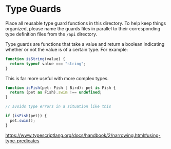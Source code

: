 # Type Guards

Place all reusable type guard functions in this directory. To help keep things organized, please name the guards files in parallel to their corresponding type definition files from the `/api` directory.

Type guards are functions that take a value and return a boolean indicating whether or not the value is of a certain type.  For example:

```ts
function isString(value) {
  return typeof value === "string";
}
```

This is far more useful with more complex types.

```ts
function isFish(pet: Fish | Bird): pet is Fish {
  return (pet as Fish).swim !== undefined;
}

// avoids type errors in a situation like this

if (isFish(pet)) {
  pet.swim();
}
```


https://www.typescriptlang.org/docs/handbook/2/narrowing.html#using-type-predicates
